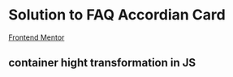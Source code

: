 # Solution to FAQ Accordian Card

[Frontend Mentor](https://www.frontendmentor.io)

## container hight transformation in JS
